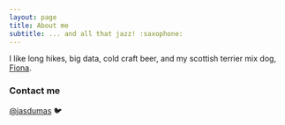 ```yaml
---
layout: page
title: About me
subtitle: ... and all that jazz! :saxophone:
---
```



I like long hikes, big data, cold craft beer, and my scottish terrier mix dog, [Fiona](https://twitter.com/jasdumas/status/679480102443417600).


### Contact me

[@jasdumas](https://twitter.com/jasdumas) :bird:
